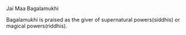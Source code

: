 

Jai Maa Bagalamukhi

Bagalamukhi is praised as the giver of supernatural powers(siddhis) or magical powers(riddhis).

